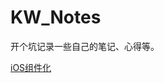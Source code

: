 # KW_Notes

开个坑记录一些自己的笔记、心得等。

[iOS组件化](https://github.com/EpicKim/KW_Notes/blob/master/iOS%E7%BB%84%E4%BB%B6%E5%8C%96.md)

